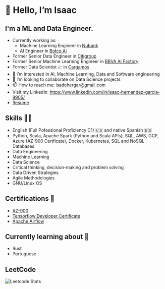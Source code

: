 # 👋 Hello, I’m Isaac
## I'm a ML and Data Engineer.
- Currently working as: 
  - Machine Learning Engineer in [Nubank](https://international.nubank.com.br/about/)
  - AI Engineer in [Botco AI](https://botco.ai/)
- Former Senior Data Engineer in [Citigroup](https://www.citigroup.com/global)
- Former Senior Machine Learning Engineer in [BBVA AI Factory](https://www.bbvaaifactory.com)
- Former Data Scientist 📈 in [Cargamos](https://www.linkedin.com/company/cargamosmx/)
- 👀 I’m interested in AI, Machine Learning, Data and Software engineering 
- 💞️ I’m looking to collaborate on Data Science projects
- 📫 How to reach me: isadohergar@gmail.com
- Visit my LinkedIn: https://www.linkedin.com/in/isaac-hernandez-garcia-9905/ 
- [Resume](https://www.canva.com/design/DAFScipfP-Q/I7KNPLfdoDwyHWE1p5mbbA/view?utm_content=DAFScipfP-Q&utm_campaign=designshare&utm_medium=link2&utm_source=sharebutton)

## Skills 👨‍💻
* English (Full Pofessional Proficiency C1)  🇺🇸 and native Spanish 🇪🇸
* Python, Scala, Apache Spark (Python and Scala APIs), SQL, AWS, GCP, Azure (AZ-900 Certficate), Docker, Kubernetes, SQL and NoSQL Databases.
* Data Engineering
* Machine Learning
* Data Science
* Critical thinking, decision-making and problem solving 
* Data Driven Strategies
* Agile Methodologies
* GNU/Linux OS

## Certifications 📜
* [AZ-900](https://portal.certiport.com/Portal/Pages/PrintTranscriptInfo.aspx?action=Cert&id=414&cvid=jlqG6GsGh69aqvgbIui9eg==)
* [Tensorflow Developer Certificate](https://www.credential.net/257ddb28-b131-4b23-ac07-ebd029b271be#gs.yb7xmc)
* [Apache Airflow](https://www.credly.com/badges/9d7d4bea-83c1-4dd2-9c2a-f61137f111d5)

## Currently learning about 🌱
- Rust
- Portuguese
<!---
axiom-of-choice/axiom-of-choice is a ✨ special ✨ repository because its `README.md` (this file) appears on your GitHub profile.
You can click the Preview link to take a look at your changes.
--->

## LeetCode
![Leetcode Stats](https://leetcard.jacoblin.cool/JacobLinCool)

